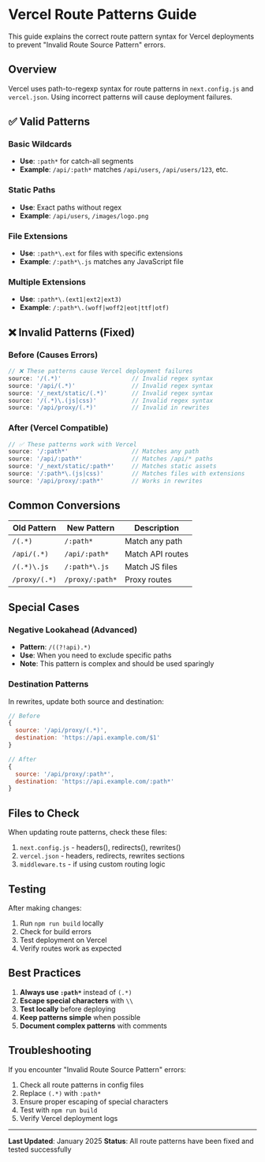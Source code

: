 # Vercel Route Patterns Guide

This guide explains the correct route pattern syntax for Vercel deployments to prevent "Invalid Route Source Pattern" errors.

## Overview

Vercel uses path-to-regexp syntax for route patterns in `next.config.js` and `vercel.json`. Using incorrect patterns will cause deployment failures.

## ✅ Valid Patterns

### Basic Wildcards
- **Use**: `:path*` for catch-all segments
- **Example**: `/api/:path*` matches `/api/users`, `/api/users/123`, etc.

### Static Paths
- **Use**: Exact paths without regex
- **Example**: `/api/users`, `/images/logo.png`

### File Extensions
- **Use**: `:path*\.ext` for files with specific extensions
- **Example**: `/:path*\.js` matches any JavaScript file

### Multiple Extensions
- **Use**: `:path*\.(ext1|ext2|ext3)`
- **Example**: `/:path*\.(woff|woff2|eot|ttf|otf)`

## ❌ Invalid Patterns (Fixed)

### Before (Causes Errors)
```javascript
// ❌ These patterns cause Vercel deployment failures
source: '/(.*)'                    // Invalid regex syntax
source: '/api/(.*)'                // Invalid regex syntax
source: '/_next/static/(.*)'       // Invalid regex syntax
source: '/(.*)\.(js|css)'          // Invalid regex syntax
source: '/api/proxy/(.*)'          // Invalid in rewrites
```

### After (Vercel Compatible)
```javascript
// ✅ These patterns work with Vercel
source: '/:path*'                  // Matches any path
source: '/api/:path*'              // Matches /api/* paths
source: '/_next/static/:path*'     // Matches static assets
source: '/:path*\.(js|css)'        // Matches files with extensions
source: '/api/proxy/:path*'        // Works in rewrites
```

## Common Conversions

| Old Pattern | New Pattern | Description |
|-------------|-------------|-------------|
| `/(.*)`     | `/:path*`   | Match any path |
| `/api/(.*)`  | `/api/:path*` | Match API routes |
| `/(.*)\.js` | `/:path*\.js` | Match JS files |
| `/proxy/(.*)` | `/proxy/:path*` | Proxy routes |

## Special Cases

### Negative Lookahead (Advanced)
- **Pattern**: `/((?!api).*)`
- **Use**: When you need to exclude specific paths
- **Note**: This pattern is complex and should be used sparingly

### Destination Patterns
In rewrites, update both source and destination:
```javascript
// Before
{
  source: '/api/proxy/(.*)',
  destination: 'https://api.example.com/$1'
}

// After
{
  source: '/api/proxy/:path*',
  destination: 'https://api.example.com/:path*'
}
```

## Files to Check

When updating route patterns, check these files:
1. `next.config.js` - headers(), redirects(), rewrites()
2. `vercel.json` - headers, redirects, rewrites sections
3. `middleware.ts` - if using custom routing logic

## Testing

After making changes:
1. Run `npm run build` locally
2. Check for build errors
3. Test deployment on Vercel
4. Verify routes work as expected

## Best Practices

1. **Always use `:path*`** instead of `(.*)`
2. **Escape special characters** with `\\`
3. **Test locally** before deploying
4. **Keep patterns simple** when possible
5. **Document complex patterns** with comments

## Troubleshooting

If you encounter "Invalid Route Source Pattern" errors:
1. Check all route patterns in config files
2. Replace `(.*)` with `:path*`
3. Ensure proper escaping of special characters
4. Test with `npm run build`
5. Verify Vercel deployment logs

---

**Last Updated**: January 2025
**Status**: All route patterns have been fixed and tested successfully